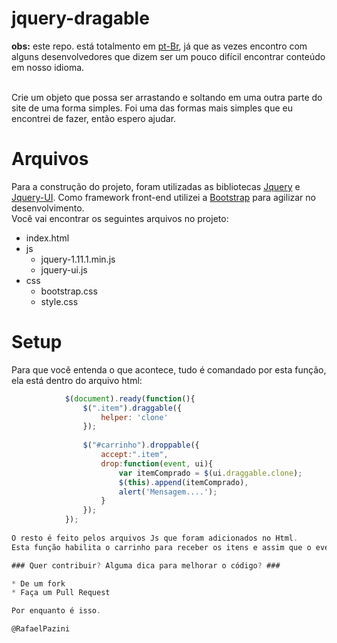 jquery-dragable
===============
__obs:__ este repo. está totalmento em [pt-Br](http://pt.wikipedia.org/wiki/Portugu%C3%AAs_brasileiro), já que as vezes encontro com alguns desenvolvedores que dizem ser um pouco difícil encontrar conteúdo em nosso idioma.<br />

<br  />Crie um objeto que possa ser arrastando e soltando em uma outra parte do site de uma forma simples. Foi uma das formas mais simples que eu encontrei de fazer, então espero ajudar.

Arquivos
========

Para a construção do projeto, foram utilizadas as bibliotecas [Jquery](http://jquery.com/) e [Jquery-UI](http://jqueryui.com/). Como framework front-end utilizei a [Bootstrap](http://getbootstrap.com/) para agilizar no desenvolvimento. <br />
Você vai encontrar os seguintes arquivos no projeto:<br />

* index.html
* js
  * jquery-1.11.1.min.js
  * jquery-ui.js
* css
  * bootstrap.css
  * style.css

Setup
====

Para que você entenda o que acontece, tudo é comandado por esta função, ela está dentro do arquivo html:

```javascript
			$(document).ready(function(){
                $(".item").draggable({
                    helper: 'clone'
                });
                
                $("#carrinho").droppable({
                    accept:".item",
                    drop:function(event, ui){
                        var itemComprado = $(ui.draggable.clone);
                        $(this).append(itemComprado), 
                        alert('Mensagem....');
                    } 
                });
            });
            
O resto é feito pelos arquivos Js que foram adicionados no Html.
Esta função habilita o carrinho para receber os itens e assim que o evento de clique é efetuado, ela clona o item que foi clicado e libera para que o mesmo seja adicionado dentro do carrinho. Assim que o item é soltado dentro do carrinho, o mesmo é desabilitado para ser arrastado. <br />

### Quer contribuir? Alguma dica para melhorar o código? ###

* De um fork
* Faça um Pull Request

Por enquanto é isso. 

@RafaelPazini






